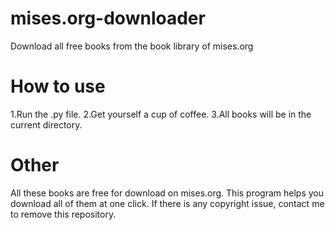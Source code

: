 # mises.org-downloader
Download all free books from the book library of mises.org

# How to use
1.Run the .py file.
2.Get yourself a cup of coffee.
3.All books will be in the current directory.

# Other
All these books are free for download on mises.org.
This program helps you download all of them at one click.
If there is any copyright issue, contact me to remove this repository.